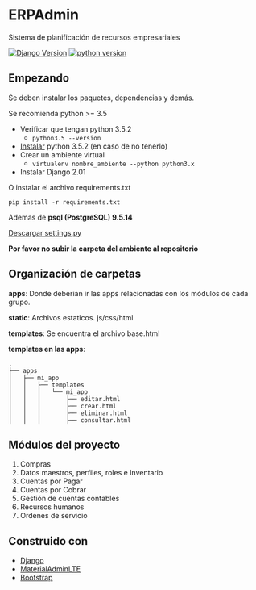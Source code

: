 # ERPAdmin
Sistema de planificación de recursos empresariales


[![Django Version](https://img.shields.io/badge/django-2.0.1-yellow.svg)](https://docs.djangoproject.com/en/2.1/releases/2.0.1/) [![python version](https://img.shields.io/badge/python-3.5.2-blue.svg)](https://www.python.org/downloads/release/python-350/)

## Empezando
Se deben instalar los paquetes, dependencias y demás.

Se recomienda python >= 3.5
 - Verificar que tengan python 3.5.2
	 - `python3.5 --version`
 - [Instalar](https://www.python.org/download/releases/3.5.2/) python 3.5.2 (en caso de no tenerlo)
 - Crear un ambiente virtual
	 - `virtualenv nombre_ambiente --python python3.x`
 - Instalar Django 2.01

O instalar el archivo requirements.txt

    pip install -r requirements.txt


Ademas de **psql (PostgreSQL) 9.5.14**

[Descargar settings.py](https://drive.google.com/open?id=1jwOzGao3aqZjwQTXcE27pduBF1OxbywJ)

**Por favor no subir la carpeta del ambiente al repositorio**



## Organización de carpetas

**apps**: Donde deberian ir las apps relacionadas con los módulos de cada grupo.

**static**: Archivos estaticos. js/css/html

**templates**: Se encuentra el archivo base.html

**templates en las apps**:
```
.
├── apps
│   ├── mi_app
│   │   ├── templates
│   │   │   └── mi_app
│   │   │       ├── editar.html
│   │   │       ├── crear.html
│   │   │       ├── eliminar.html
│   │   │       ├── consultar.html
```


## Módulos del proyecto

 1. Compras
 2. Datos maestros, perfiles, roles e Inventario
 3. Cuentas por Pagar
 4. Cuentas por Cobrar
 5. Gestión de cuentas contables
 6. Recursos humanos
 7. Ordenes de servicio

## Construido con

 - [Django](https://github.com/django/django)
 - [MaterialAdminLTE](https://github.com/DucThanhNguyen/MaterialAdminLTE)
 - [Bootstrap](https://github.com/twbs/bootstrap)
